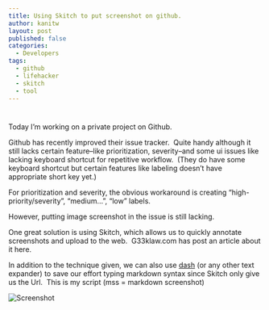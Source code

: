 ```yaml
---
title: Using Skitch to put screenshot on github.
author: kanitw
layout: post
published: false
categories:
  - Developers
tags:
  - github
  - lifehacker
  - skitch
  - tool
---
```

# 

Today I’m working on a private project on Github.

Github has recently improved their issue tracker.  Quite handy although it still lacks certain feature–like prioritization, severity–and some ui issues like lacking keyboard shortcut for repetitive workflow.  (They do have some keyboard shortcut but certain features like labeling doesn’t have appropriate short key yet.)

For prioritization and severity, the obvious workaround is creating “high-priority/severity”, “medium…”, “low” labels.

However, putting image screenshot in the issue is still lacking.

One great solution is using Skitch, which allows us to quickly annotate screenshots and upload to the web.  G33klaw.com has post an article about it here.

  
In addition to the technique given, we can also use [dash][1] (or any other text expander) to save our effort typing markdown syntax since Skitch only give us the Url.  This is my script (mss = markdown screenshot)

 [1]: http://kapeli.com/dash/

![][2]

 [2]: https://img.skitch.com/20120927-fexrjefm11kt591wctqrrxukyq.jpg "Screenshot"

 